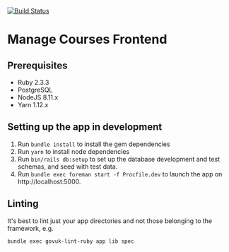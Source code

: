 [![Build Status](https://travis-ci.org/DFE-Digital/manage-courses-frontend.svg?branch=master)](https://travis-ci.com/DFE-Digital/manage-courses-frontend)

# Manage Courses Frontend

## Prerequisites

- Ruby 2.3.3
- PostgreSQL
- NodeJS 8.11.x
- Yarn 1.12.x

## Setting up the app in development

1. Run `bundle install` to install the gem dependencies
2. Run `yarn` to install node dependencies
3. Run `bin/rails db:setup` to set up the database development and test schemas, and seed with test data.
4. Run `bundle exec foreman start -f Procfile.dev` to launch the app on http://localhost:5000.

## Linting

It's best to lint just your app directories and not those belonging to the framework, e.g.

```bash
bundle exec govuk-lint-ruby app lib spec
```
